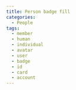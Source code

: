 ```yaml
---
title: Person badge fill
categories:
  - People
tags:
  - member
  - human
  - individual
  - avatar
  - user
  - badge
  - id
  - card
  - account
---
```

